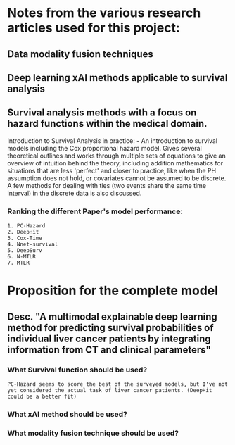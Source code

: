 # Notes from the various research articles used for this project:

## Data modality fusion techniques

## Deep learning xAI methods applicable to survival analysis

## Survival analysis methods with a focus on hazard functions within the medical domain. 

Introduction to Survival Analysis in practice: 
    - An introduction to survival models including the Cox proportional hazard model. Gives several theoretical outlines and works through multiple sets of equations to give an overview of intuition behind the theory, including addition mathematics for situations that are less 'perfect' and closer to practice, like when the PH assumption does not hold, or covariates cannot be assumed to be discrete. A few methods for dealing with ties (two events share the same time interval) in the discrete data is also discussed.

### Ranking the different Paper's model performance:
    1. PC-Hazard
    2. DeepHit
    3. Cox-Time
    4. Nnet-survival
    5. DeepSurv
    6. N-MTLR
    7. MTLR




# Proposition for the complete model

## Desc. "A multimodal explainable deep learning method for predicting survival probabilities of individual liver cancer patients by integrating information from CT and clinical parameters"

### What Survival function should be used?
    PC-Hazard seems to score the best of the surveyed models, but I've not yet considered the actual task of liver cancer patients. (DeepHit could be a better fit)

### What xAI method should be used?
    

### What modality fusion technique should be used?